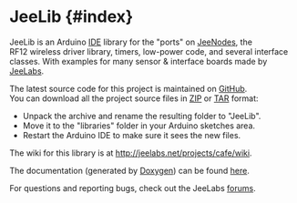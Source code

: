 JeeLib  {#index}
======

JeeLib is an Arduino [IDE][1] library for the "ports" on [JeeNodes][2], the  
RF12 wireless driver library, timers, low-power code, and several interface  
classes. With examples for many sensor & interface boards made by [JeeLabs][3].

The latest source code for this project is maintained on [GitHub][6].  
You can download all the project source files in [ZIP][4] or [TAR][5] format:  

* Unpack the archive and rename the resulting folder to "JeeLib".
* Move it to the "libraries" folder in your Arduino sketches area.
* Restart the Arduino IDE to make sure it sees the new files.

The wiki for this library is at <http://jeelabs.net/projects/cafe/wiki>.

The documentation (generated by [Doxygen][7]) can be found [here][8].

For questions and reporting bugs, check out the JeeLabs [forums][9].

[1]: http://arduino.cc/en/
[2]: http://jeelabs.net/projects/hardware/wiki/JeeNode
[3]: http://jeelabs.org/
[4]: https://github.com/jcw/jeelib/zipball/master
[5]: https://github.com/jcw/jeelib/tarball/master
[6]: https://github.com/jcw/jeelib
[7]: http://www.stack.nl/~dimitri/doxygen/
[8]: http://jeelabs.net/pub/docs/jeelib/
[9]: http://forum.jeelabs.net/forum
